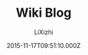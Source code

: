---
title: Wiki Blog
github: 'https://github.com/lixizhi/lixizhi.github.io'
demo: 'http://lixizhi.github.io/'
author: LiXizhi
ssg:
  - Jekyll
cms:
  - No Cms
date: 2015-11-17T09:51:10.000Z
github_branch: master
description: Xizhi's personal website
stale: true
---
